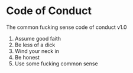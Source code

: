 # Code of Conduct

The common fucking sense code of conduct v1.0

1. Assume good faith
2. Be less of a dick
3. Wind your neck in
4. Be honest
5. Use some fucking common sense
